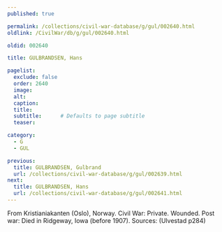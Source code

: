 ```yaml
---
published: true

permalink: /collections/civil-war-database/g/gul/002640.html
oldlink: /CivilWar/db/g/gul/002640.html

oldid: 002640

title: GULBRANDSEN, Hans

pagelist:
  exclude: false
  order: 2640
  image: 
  alt:
  caption:
  title:
  subtitle:      # Defaults to page subtitle
  teaser:

category: 
  - G 
  - GUL

previous:
  title: GULBRANDSEN, Gulbrand
  url: /collections/civil-war-database/g/gul/002639.html  
next:
  title: GULBRANDSEN, Hans
  url: /collections/civil-war-database/g/gul/002641.html   
---
```

From Kristianiakanten (Oslo), Norway. Civil War: Private. Wounded. Post war: Died in Ridgeway, Iowa (before 1907). Sources: (Ulvestad p284)